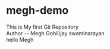 # megh-demo
This is My first Git Repository
<br>
Author -- Megh Gohil\jay swaminarayan
<br>
hello Megh 
